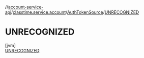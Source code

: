 //[account-service-api](../../../../index.md)/[classtime.service.account](../../index.md)/[AuthTokenSource](../index.md)/[UNRECOGNIZED](index.md)

# UNRECOGNIZED

[jvm]\
[UNRECOGNIZED](index.md)
